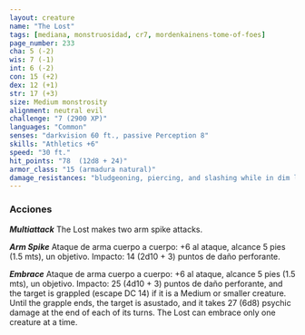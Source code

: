 ```yaml
---
layout: creature
name: "The Lost"
tags: [mediana, monstruosidad, cr7, mordenkainens-tome-of-foes]
page_number: 233
cha: 5 (-2)
wis: 7 (-1)
int: 6 (-2)
con: 15 (+2)
dex: 12 (+1)
str: 17 (+3)
size: Medium monstrosity
alignment: neutral evil
challenge: "7 (2900 XP)"
languages: "Common"
senses: "darkvision 60 ft., passive Perception 8"
skills: "Athletics +6"
speed: "30 ft."
hit_points: "78  (12d8 + 24)"
armor_class: "15 (armadura natural)"
damage_resistances: "bludgeoning, piercing, and slashing while in dim light or darkness"
---
```


### Acciones

***Multiattack*** The Lost makes two arm spike attacks.

***Arm Spike*** Ataque de arma cuerpo a cuerpo: +6 al ataque, alcance 5 pies (1.5 mts), un objetivo. Impacto: 14 (2d10 + 3) puntos de daño perforante.

***Embrace*** Ataque de arma cuerpo a cuerpo: +6 al ataque, alcance 5 pies (1.5 mts), un objetivo. Impacto: 25 (4d10 + 3) puntos de daño perforante, and the target is grappled (escape DC 14) if it is a Medium or smaller creature. Until the grapple ends, the target is asustado, and it takes 27 (6d8) psychic damage at the end of each of its turns. The Lost can embrace only one creature at a time.